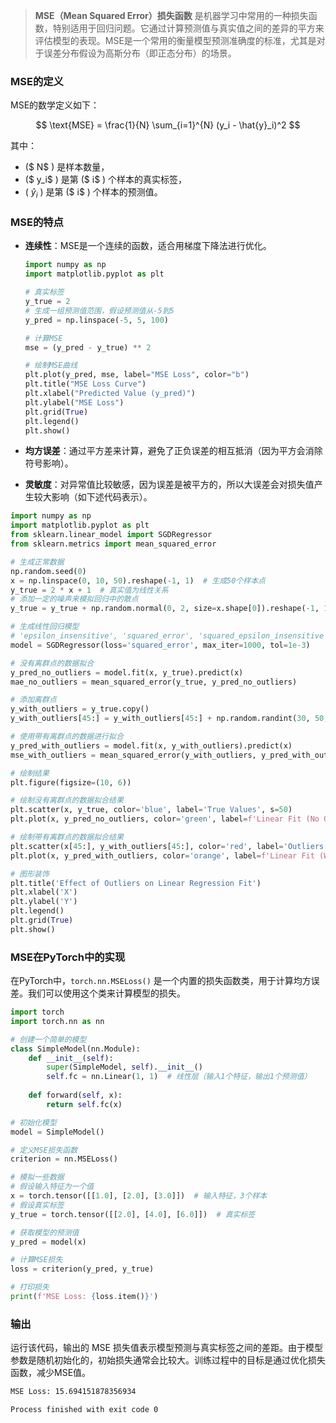 > **MSE（Mean Squared Error）损失函数** 是机器学习中常用的一种损失函数，特别适用于回归问题。它通过计算预测值与真实值之间的差异的平方来评估模型的表现。MSE是一个常用的衡量模型预测准确度的标准，尤其是对于误差分布假设为高斯分布（即正态分布）的场景。

### MSE的定义

MSE的数学定义如下：

$$
\text{MSE} = \frac{1}{N} \sum_{i=1}^{N} (y_i - \hat{y}_i)^2
$$



其中：
- \($ N$ \) 是样本数量，
- \($ y_i$ \) 是第 \($ i$ \) 个样本的真实标签，
- \( $\hat{y}_i$ \) 是第 \($ i$ \) 个样本的预测值。

### MSE的特点
- **连续性**：MSE是一个连续的函数，适合用梯度下降法进行优化。

  ~~~python
  import numpy as np
  import matplotlib.pyplot as plt
  
  # 真实标签
  y_true = 2
  # 生成一组预测值范围，假设预测值从-5到5
  y_pred = np.linspace(-5, 5, 100)
  
  # 计算MSE
  mse = (y_pred - y_true) ** 2
  
  # 绘制MSE曲线
  plt.plot(y_pred, mse, label="MSE Loss", color="b")
  plt.title("MSE Loss Curve")
  plt.xlabel("Predicted Value (y_pred)")
  plt.ylabel("MSE Loss")
  plt.grid(True)
  plt.legend()
  plt.show()
  ~~~

- **均方误差**：通过平方差来计算，避免了正负误差的相互抵消（因为平方会消除符号影响）。
- **灵敏度**：对异常值比较敏感，因为误差是被平方的，所以大误差会对损失值产生较大影响（如下述代码表示）。

~~~python
import numpy as np
import matplotlib.pyplot as plt
from sklearn.linear_model import SGDRegressor
from sklearn.metrics import mean_squared_error

# 生成正常数据
np.random.seed(0)
x = np.linspace(0, 10, 50).reshape(-1, 1)  # 生成50个样本点
y_true = 2 * x + 1  # 真实值为线性关系
# 添加一定的噪声来模拟回归中的散点
y_true = y_true + np.random.normal(0, 2, size=x.shape[0]).reshape(-1, 1)  # 加入标准差为2的噪声

# 生成线性回归模型
# 'epsilon_insensitive', 'squared_error', 'squared_epsilon_insensitive', 'huber'
model = SGDRegressor(loss='squared_error', max_iter=1000, tol=1e-3)

# 没有离群点的数据拟合
y_pred_no_outliers = model.fit(x, y_true).predict(x)
mae_no_outliers = mean_squared_error(y_true, y_pred_no_outliers)

# 添加离群点
y_with_outliers = y_true.copy()
y_with_outliers[45:] = y_with_outliers[45:] + np.random.randint(30, 50, 5).reshape(-1, 1)  # 添加一些离群点

# 使用带有离群点的数据进行拟合
y_pred_with_outliers = model.fit(x, y_with_outliers).predict(x)
mse_with_outliers = mean_squared_error(y_with_outliers, y_pred_with_outliers)

# 绘制结果
plt.figure(figsize=(10, 6))

# 绘制没有离群点的数据拟合结果
plt.scatter(x, y_true, color='blue', label='True Values', s=50)
plt.plot(x, y_pred_no_outliers, color='green', label=f'Linear Fit (No Outliers), MSE = {mae_no_outliers:.2f}')

# 绘制带有离群点的数据拟合结果
plt.scatter(x[45:], y_with_outliers[45:], color='red', label='Outliers', s=100)
plt.plot(x, y_pred_with_outliers, color='orange', label=f'Linear Fit (With Outliers), MSE = {mse_with_outliers:.2f}')

# 图形装饰
plt.title('Effect of Outliers on Linear Regression Fit')
plt.xlabel('X')
plt.ylabel('Y')
plt.legend()
plt.grid(True)
plt.show()

~~~



### MSE在PyTorch中的实现

在PyTorch中，`torch.nn.MSELoss()` 是一个内置的损失函数类，用于计算均方误差。我们可以使用这个类来计算模型的损失。

```python
import torch
import torch.nn as nn

# 创建一个简单的模型
class SimpleModel(nn.Module):
    def __init__(self):
        super(SimpleModel, self).__init__()
        self.fc = nn.Linear(1, 1)  # 线性层（输入1个特征，输出1个预测值）
    
    def forward(self, x):
        return self.fc(x)

# 初始化模型
model = SimpleModel()

# 定义MSE损失函数
criterion = nn.MSELoss()

# 模拟一些数据
# 假设输入特征为一个值
x = torch.tensor([[1.0], [2.0], [3.0]])  # 输入特征，3个样本
# 假设真实标签
y_true = torch.tensor([[2.0], [4.0], [6.0]])  # 真实标签

# 获取模型的预测值
y_pred = model(x)

# 计算MSE损失
loss = criterion(y_pred, y_true)

# 打印损失
print(f'MSE Loss: {loss.item()}')
```

### 输出

运行该代码，输出的 MSE 损失值表示模型预测与真实标签之间的差距。由于模型参数是随机初始化的，初始损失通常会比较大。训练过程中的目标是通过优化损失函数，减少MSE值。

~~~bash
MSE Loss: 15.694151878356934

Process finished with exit code 0
~~~

